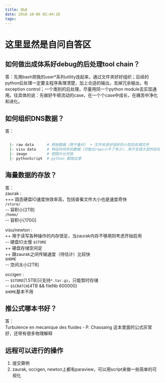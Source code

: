 ```yaml
---
title: Q&A
date: 2018-10-06 02:44:18
tags:
---
```


# 这里显然是自问自答区

## 如何做出成体系好debug的后处理tool chain？
答：先用bash把我的user*系列utility连起来，通过文件夹好好组织；后续的python后处理一定要主程序条理清楚，加上合适的输出，去掉冗余输出，有exception control；一个类别的后处理，尽量用同一个python module去实现通用。往具体的说：先做好牛顿流动的case，在一个个case中成长，在痛苦中净化和进化。


## 如何组织DNS数据？
答：
```bash

  |- raw data      # 原始数据（用于备份） + 文件夹良好组织的小型后处理文件
  |- visu data     # 特征时间步的数据（可能比raws小不了多少），用于生成大型的后处理文件(场），paraview save state 等等
  |- image         # 把图片分开放
  |- pythonScript  # python 都放这里

```

## 海量数据的存放？
答：    
zaurak :   
+++ 固态硬盘IO速度快效率高，包括查看文件大小也是速度奇快   
`/store/`   
--  容积小[2TB]   
`/home/`   
--  容积小[170G]

visu/newton :   
++ 用于读写各种操作的内存很足，当zaurak内存不够用则考虑开始启用   
-- 硬盘IO太慢
`$STORE`   
++ 硬盘存储空间足   
++ 跟zaurak之间传输速度（待估计）比较快   
`$HOME`   
--  空间太小[2TB]

occigen :   
-- `$STORE`[1.5TB]只支持`*.tar.gz`，只能暂时存储   
-- `$SCRATCH`[4TB && fileNb 600000]   
   `$HOME`基本不用


## 推公式哪本书好？
答：   
Turbulence en mecanique des fluides - P. Chassaing 这本里面的公式灰常好，还带有很多物理解释


## 远程可以进行的操作
1. 提交算例
2. zaurak, occigen, newton上都有paraview，可以用script来做一些简单的可视化
